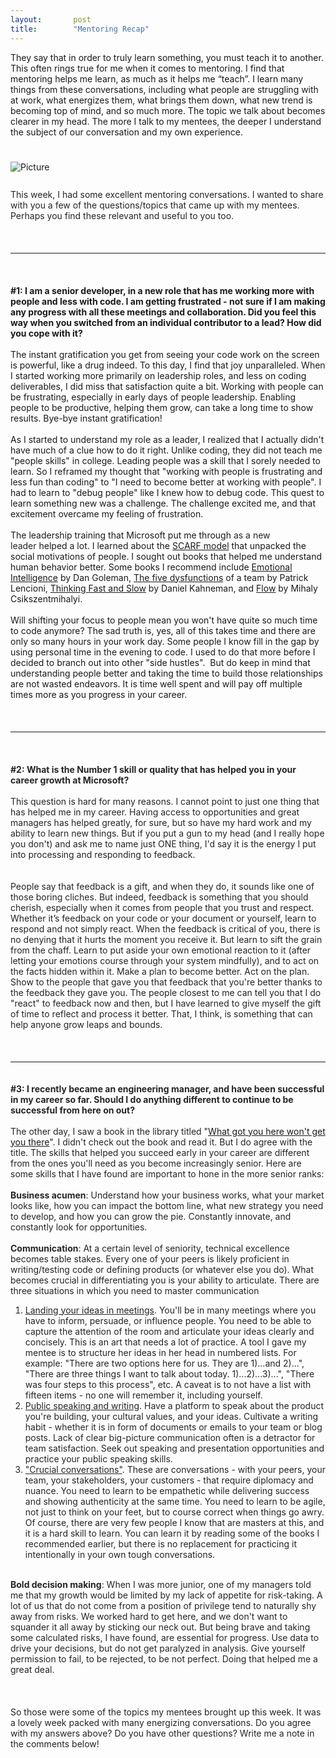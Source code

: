 ```yaml
---
layout:       post
title:        "Mentoring Recap"
---
```

<div className="blog-content">
	<div className="paragraph" style="text-align:left;">They say that in order to truly learn something, you must teach
		it to another. This often rings true for me when it comes to mentoring. I find that mentoring helps me learn, as
		much as it helps me “teach”. I learn many things from these conversations, including what people are struggling
		with at work, what energizes them, what brings them down, what new trend is becoming top of mind, and so much
		more. The topic we talk about becomes clearer in my head. The more I talk to my mentees, the deeper I understand
		the subject of our conversation and my own experience.<br><br>&#8203;</div>
	<div>
		<div className="wsite-image wsite-image-border-medium "
			style="padding-top:5px;padding-bottom:10px;margin-left:0px;margin-right:10px;text-align:left"> <a> <img
					src="http://rajigopal.weebly.com/uploads/1/1/8/5/118592459/mentoring_orig.jpeg" alt="Picture"
					style="width:auto;max-width:100%"> </a>
			<div style="display:block;font-size:90%"></div>
		</div>
	</div>
	<div className="paragraph"><br><span style="color:rgb(37, 37, 37)">This week, I had some excellent mentoring
			conversations. I wanted to share with you a few of the questions/topics that came up with my mentees.
			Perhaps you find these relevant and useful to you too.</span><br><br></div>
	<div>
		<div style="height: 20px; overflow: hidden; width: 100%;"></div>
		<hr className="styled-hr" style="width:100%;">
		<div style="height: 20px; overflow: hidden; width: 100%;"></div>
	</div>
	<div className="paragraph"><br><strong>&#8203;#1: I am a senior developer, in a new role that has me working more
			with people and less with code. I am getting frustrated - not sure if I am making any progress with all
			these meetings and collaboration. Did you feel this way when you switched from an individual contributor to
			a lead? How did you cope with it?</strong><br><br>The instant gratification you get from seeing your code
		work on the screen is powerful, like a drug indeed. To this day, I find that joy unparalleled. When I started
		working more primarily on leadership roles, and less on coding deliverables, I did miss that satisfaction quite
		a bit. Working with people can be frustrating, especially in early days of people leadership. Enabling people to
		be productive, helping them grow, can take a long time to show results. Bye-bye instant gratification!<br><br>As
		I started to understand my role as a leader, I realized that I actually didn't have much of a clue how to do it
		right. Unlike coding, they did not teach me "people skills" in college. Leading people was a skill that I sorely
		needed to learn. So I reframed my thought that "working with people is frustrating and less fun than coding" to
		"I need to become better at working with people". I had to learn to "debug people" like I knew how to debug
		code. This quest to learn something new was a challenge. The challenge excited me, and that excitement overcame
		my feeling of frustration.<br><br>The leadership training that Microsoft put me through <span
			style="color:rgb(37, 37, 37)">as a new leader&nbsp;</span>helped a lot. I learned about the <a
			href="https://www.youtube.com/watch?v=5Wu33SdjeCs" target="_blank">SCARF model</a>&nbsp;that unpacked the
		social motivations of people. I sought out books that helped me understand human behavior better. Some books I
		recommend include <a
			href="https://www.amazon.com/dp/B000JMKVCG/ref=dp-kindle-redirect?_encoding=UTF8&amp;btkr=1"
			target="_blank">Emotional Intelligence</a> by Dan Goleman, <a
			href="https://www.amazon.com/Five-Dysfunctions-Team-Leadership-Lencioni-ebook/dp/B006960LQW/ref=sr_1_2?crid=14307A641ZOM3&amp;keywords=five+dysfunctions+of+a+team&amp;qid=1581834216&amp;s=digital-text&amp;sprefix=five+dys%2Cdigital-text%2C231&amp;sr=1-2"
			target="_blank">The five dysfunctions</a> of a team by Patrick Lencioni, <a
			href="https://www.amazon.com/Thinking-Fast-Slow-Daniel-Kahneman-ebook/dp/B00555X8OA/ref=sr_1_2?crid=37N1J0ZOQEFAJ&amp;keywords=thinking+fast+and+slow&amp;qid=1581834244&amp;s=digital-text&amp;sprefix=thinking+%2Cdigital-text%2C223&amp;sr=1-2"
			target="_blank">Thinking Fast and Slow</a> by Daniel Kahneman, and <a
			href="https://www.amazon.com/Flow-Psychology-Experience-Perennial-Classics-ebook/dp/B000W94FE6/ref=sr_1_1?keywords=flow&amp;qid=1581834271&amp;s=digital-text&amp;sr=1-1"
			target="_blank">Flow</a> by Mihaly Csikszentmihalyi.<br><br>Will shifting your focus to people&nbsp;mean you
		won't have quite so much time to code anymore? The sad truth is, yes, all of this takes time and there are only
		so many hours in your work day. Some people I know fill in the gap by using personal time in the evening to
		code. I used to do that more before I decided to branch out into other "side hustles".&nbsp; But do keep in mind
		that understanding people better and taking the time to build those relationships are not wasted endeavors. It
		is time well spent and will pay off multiple times more as you progress in your career.<br><br></div>
	<div>
		<div style="height: 20px; overflow: hidden; width: 100%;"></div>
		<hr className="styled-hr" style="width:100%;">
		<div style="height: 20px; overflow: hidden; width: 100%;"></div>
	</div>
	<div className="paragraph" style="text-align:left;"><strong>&#8203;</strong><br><strong
			style="color:rgb(37, 37, 37)">#2: What is the Number 1 skill or quality that has helped you in your career
			growth at Microsoft?</strong><br><br><span style="color:rgb(37, 37, 37)">&#8203;This question is hard for
			many reasons. I cannot point to just one thing that has helped me in my career. Having access to
			opportunities and great managers has helped greatly, for sure, but so have my hard work and my ability to
			learn new things. But if you put a gun to my head (and I really hope you don't) and ask me to name just ONE
			thing, I'd say it is the energy I put into processing and responding to feedback.</span><br><br><br><span
			style="color:rgb(37, 37, 37)">People say that feedback is a gift, and when they do, it sounds like one of
			those boring cliches. But indeed, feedback is something that you should cherish, especially when it comes
			from people that you trust and respect. Whether it’s feedback on your code or your document or yourself,
			learn to respond and not simply react. When the feedback is critical of you, there is no denying that it
			hurts the moment you receive it. But learn to sift the grain from the chaff. Learn to put aside your own
			emotional reaction to it (after letting your emotions course through your system mindfully), and to act on
			the facts hidden within it. Make a plan to become better. Act on the plan. Show to the people that gave you
			that feedback that you're better thanks to the feedback they gave you. The people closest to me can tell you
			that I do "react" to feedback now and then, but I have learned to give myself the gift of time to reflect
			and process it better. That, I think, is something that can help anyone grow leaps and
			bounds.</span><br><br></div>
	<div>
		<div style="height: 20px; overflow: hidden; width: 100%;"></div>
		<hr className="styled-hr" style="width:100%;">
		<div style="height: 20px; overflow: hidden; width: 100%;"></div>
	</div>
	<div className="paragraph" style="text-align:left;"><strong style="color:rgb(37, 37, 37)">#3: I recently became an
			engineering manager, and have been successful in my career so far. Should I do anything different to
			continue to be successful from here on out? </strong><br><br><span style="color:rgb(37, 37, 37)">&#8203;The
			other day, I saw a book in the library titled "</span><a
			href="https://www.amazon.com/What-Got-Here-Wont-There/dp/1401301304/ref=mp_s_a_1_2?hasWorkingJavascript=1&amp;keywords=what+got+you+here+wont+get+you+there&amp;qid=1583110347&amp;sprefix=what+got&amp;sr=8-2"
			target="_blank">What got you here won't get you there</a><span style="color:rgb(37, 37, 37)">". I didn't
			check out the book and read it. But I do agree with the title. The skills that helped you succeed early in
			your career are different from the ones you'll need as you become increasingly senior. Here are some skills
			that I have found are important to hone in the more senior ranks:</span><br><br><strong
			style="color:rgb(37, 37, 37)">Business acumen</strong><span style="color:rgb(37, 37, 37)">: Understand how
			your business works, what your market looks like, how you can impact the bottom line, what new strategy you
			need to develop, and how you can grow the pie. Constantly innovate, and constantly look for
			opportunities.</span><br><br><strong style="color:rgb(37, 37, 37)">Communication</strong><span
			style="color:rgb(37, 37, 37)">: At a certain level of seniority, technical excellence becomes table stakes.
			Every one of your peers is likely proficient in writing/testing code or defining products (or whatever else
			you do). What becomes crucial in differentiating you is your ability to articulate. There are three
			situations in which you need to master communication</span>
		<ol style="color:rgb(37, 37, 37)">
			<li><u>Landing your ideas in meetings</u>. You'll be in many meetings where you have to inform, persuade, or
				influence people. You need to be able to capture the attention of the room and articulate your ideas
				clearly and concisely. This is an art that needs a lot of practice. A tool I gave my mentee is to
				structure her ideas in her head in numbered lists. For example: "There are two options here for us. They
				are 1)...and 2)...", "There are three things I want to talk about today. 1)...2)...3)...", "There was
				four steps to this process", etc. A caveat is to not have a list with fifteen items - no one will
				remember it, including yourself.</li>
			<li><u>Public speaking and writing</u>. Have a platform to speak about the product you're building, your
				cultural values, and your ideas. Cultivate a writing habit - whether it is in form of documents or
				emails to your team or blog posts. Lack of clear big-picture communication often is a detractor for team
				satisfaction. Seek out speaking and presentation opportunities and practice your public speaking skills.
			</li>
			<li><u>"Crucial conversations"</u>. These are conversations - with your peers, your team, your stakeholders,
				your customers - that require diplomacy and nuance. You need to learn to be empathetic while delivering
				success and showing authenticity at the same time. You need to learn to be agile, not just to think on
				your feet, but to course correct when things go awry. Of course, there are very few people I know that
				are masters at this, and it is a hard skill to learn. You can learn it by reading some of the books I
				recommended earlier, but there is no replacement for practicing it intentionally in your own tough
				conversations.&#8203;</li>
		</ol><br><span style="color:rgb(37, 37, 37)">&#8203;</span><strong style="color:rgb(37, 37, 37)">Bold decision
			making</strong><span style="color:rgb(37, 37, 37)">: When I was more junior, one of my managers told me that
			my growth would be limited by my lack of appetite for risk-taking. A lot of us that do not come from a
			position of privilege tend to naturally shy away from risks. We worked hard to get here, and we don't want
			to squander it all away by sticking our neck out. But being brave and taking some calculated risks, I have
			found, are essential for progress. Use data to drive your decisions, but do not get paralyzed in analysis.
			Give yourself permission to fail, to be rejected, to be not perfect. Doing that helped me a great
			deal.</span><br><br><br><br><span style="color:rgb(37, 37, 37)">So those were some of the topics my mentees
			brought up this week. It was a lovely week packed with many energizing conversations. Do you agree with my
			answers above? Do you have other questions? Write me a note in the comments below!</span><br><br>
	</div>